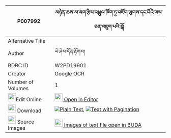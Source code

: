 |P007992|མཉེན་ཆས་མ་ལག་རྩིས་འཕྲུལ་ཁོག་ཏུ་འཇོག་ལུགས་དང་པོའི་ལས་ཅན་འཇུག་པའི་སྒོ 
| --- | --- 
|Alternative Title |
|Author| ཡེ་ཤེས་དོན་རྟོགས།
|BDRC ID | W2PD19901
|Creator | Google OCR
|Number of Volumes| 1
|<img width="25" src="https://img.icons8.com/color/25/000000/edit-property.png">Edit Online| [<img width="25" src="https://avatars.githubusercontent.com/u/45091458?s=200&v=4"> Open in Editor](http://editor.openpecha.org/P007992)
|<img width="25" src="https://img.icons8.com/fluent/48/000000/download-2.png"/>  Download | [![](https://img.icons8.com/color/20/000000/txt.png)Plain Text](https://github.com/Openpecha/P007992/releases/download/v2/nyen_cha_sa_malak_tsi_trul_kho_plain_P007992.zip), [![](https://img.icons8.com/color/20/000000/txt.png)Text with Pagination](https://github.com/Openpecha/P007992/releases/download/v2/nyen_cha_sa_malak_tsi_trul_kho_pages_P007992.zip)
|<img width="25" src="https://img.icons8.com/plasticine/100/000000/pictures-folder.png"/>  Source Images | [<img width="25" src="https://library.bdrc.io/icons/BUDA-small.svg"> Images of text file open in BUDA](https://library.bdrc.io/show/bdr:W2PD19901)